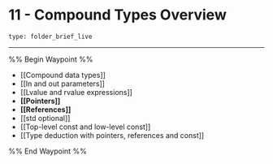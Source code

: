 # 11 - Compound Types Overview
 
```ccard
type: folder_brief_live
```
 
---

%% Begin Waypoint %%
- [[Compound data types]]
- [[In and out parameters]]
- [[Lvalue and rvalue expressions]]
- **[[Pointers]]**
- **[[References]]**
- [[std optional]]
- [[Top-level const and low-level const]]
- [[Type deduction with pointers, references and const]]

%% End Waypoint %%
